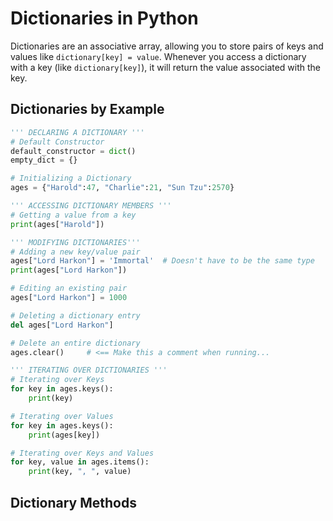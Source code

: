 # Dictionaries in Python
Dictionaries are an associative array, allowing you to store pairs of keys and values like `dictionary[key] = value`. Whenever you access a dictionary with a key (like `dictionary[key]`), it will
return the value associated with the key.

## Dictionaries by Example

```Python
''' DECLARING A DICTIONARY '''
# Default Constructor
default_constructor = dict()
empty_dict = {}

# Initializing a Dictionary
ages = {"Harold":47, "Charlie":21, "Sun Tzu":2570}

''' ACCESSING DICTIONARY MEMBERS '''
# Getting a value from a key
print(ages["Harold"])

''' MODIFYING DICTIONARIES'''
# Adding a new key/value pair
ages["Lord Harkon"] = 'Immortal'  # Doesn't have to be the same type
print(ages["Lord Harkon"])

# Editing an existing pair
ages["Lord Harkon"] = 1000

# Deleting a dictionary entry
del ages["Lord Harkon"]

# Delete an entire dictionary
ages.clear()     # <== Make this a comment when running...

''' ITERATING OVER DICTIONARIES '''
# Iterating over Keys
for key in ages.keys():
    print(key)

# Iterating over Values
for key in ages.keys():
    print(ages[key])

# Iterating over Keys and Values
for key, value in ages.items():
    print(key, ", ", value)
```

## Dictionary Methods
